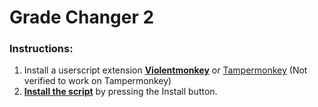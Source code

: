 # Grade Changer 2
### **Instructions**:
1. Install a userscript extension **[Violentmonkey](https://chromewebstore.google.com/detail/violentmonkey/jinjaccalgkegednnccohejagnlnfdag)** or [Tampermonkey](https://chromewebstore.google.com/detail/tampermonkey/dhdgffkkebhmkfjojejmpbldmpobfkfo) (Not verified to work on Tampermonkey)
2. **[Install the script](https://greasyfork.org/en/scripts/537917-grade-changer-2)** by pressing the Install button.
